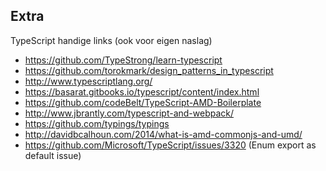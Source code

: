 ## Extra

TypeScript handige links (ook voor eigen naslag)

- https://github.com/TypeStrong/learn-typescript
- https://github.com/torokmark/design_patterns_in_typescript
- http://www.typescriptlang.org/
- https://basarat.gitbooks.io/typescript/content/index.html
- https://github.com/codeBelt/TypeScript-AMD-Boilerplate
- http://www.jbrantly.com/typescript-and-webpack/
- https://github.com/typings/typings
- http://davidbcalhoun.com/2014/what-is-amd-commonjs-and-umd/
- https://github.com/Microsoft/TypeScript/issues/3320 (Enum export as default issue)